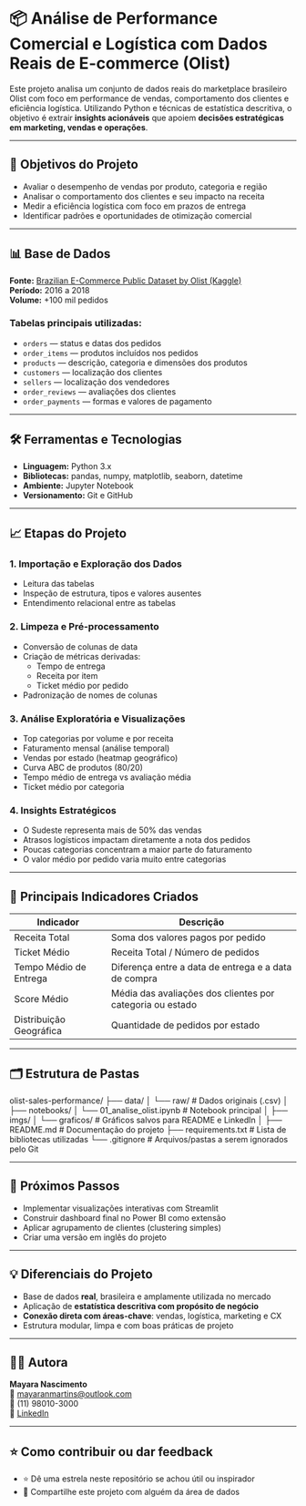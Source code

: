 # 📦 Análise de Performance Comercial e Logística com Dados Reais de E-commerce (Olist)

Este projeto analisa um conjunto de dados reais do marketplace brasileiro Olist com foco em performance de vendas, comportamento dos clientes e eficiência logística. Utilizando Python e técnicas de estatística descritiva, o objetivo é extrair **insights acionáveis** que apoiem **decisões estratégicas em marketing, vendas e operações**.

---

## 🎯 Objetivos do Projeto

- Avaliar o desempenho de vendas por produto, categoria e região
- Analisar o comportamento dos clientes e seu impacto na receita
- Medir a eficiência logística com foco em prazos de entrega
- Identificar padrões e oportunidades de otimização comercial

---

## 📊 Base de Dados

**Fonte:** [Brazilian E-Commerce Public Dataset by Olist (Kaggle)](https://www.kaggle.com/datasets/olistbr/brazilian-ecommerce)  
**Período:** 2016 a 2018  
**Volume:** +100 mil pedidos

### Tabelas principais utilizadas:
- `orders` — status e datas dos pedidos
- `order_items` — produtos incluídos nos pedidos
- `products` — descrição, categoria e dimensões dos produtos
- `customers` — localização dos clientes
- `sellers` — localização dos vendedores
- `order_reviews` — avaliações dos clientes
- `order_payments` — formas e valores de pagamento

---

## 🛠️ Ferramentas e Tecnologias

- **Linguagem:** Python 3.x
- **Bibliotecas:** pandas, numpy, matplotlib, seaborn, datetime
- **Ambiente:** Jupyter Notebook
- **Versionamento:** Git e GitHub

---

## 📈 Etapas do Projeto

### 1. Importação e Exploração dos Dados
- Leitura das tabelas
- Inspeção de estrutura, tipos e valores ausentes
- Entendimento relacional entre as tabelas

### 2. Limpeza e Pré-processamento
- Conversão de colunas de data
- Criação de métricas derivadas:
  - Tempo de entrega
  - Receita por item
  - Ticket médio por pedido
- Padronização de nomes de colunas

### 3. Análise Exploratória e Visualizações
- Top categorias por volume e por receita
- Faturamento mensal (análise temporal)
- Vendas por estado (heatmap geográfico)
- Curva ABC de produtos (80/20)
- Tempo médio de entrega vs avaliação média
- Ticket médio por categoria

### 4. Insights Estratégicos
- O Sudeste representa mais de 50% das vendas
- Atrasos logísticos impactam diretamente a nota dos pedidos
- Poucas categorias concentram a maior parte do faturamento
- O valor médio por pedido varia muito entre categorias

---

## 📌 Principais Indicadores Criados

| Indicador              | Descrição                                                                 |
|------------------------|---------------------------------------------------------------------------|
| Receita Total          | Soma dos valores pagos por pedido                                         |
| Ticket Médio           | Receita Total / Número de pedidos                                         |
| Tempo Médio de Entrega | Diferença entre a data de entrega e a data de compra                     |
| Score Médio            | Média das avaliações dos clientes por categoria ou estado                |
| Distribuição Geográfica| Quantidade de pedidos por estado                                          |

---

## 🗂️ Estrutura de Pastas

olist-sales-performance/
├── data/
│   └── raw/                      # Dados originais (.csv)
│
├── notebooks/
│   └── 01_analise_olist.ipynb    # Notebook principal
│
├── imgs/
│   └── graficos/                 # Gráficos salvos para README e LinkedIn
│
├── README.md                     # Documentação do projeto
├── requirements.txt              # Lista de bibliotecas utilizadas
└── .gitignore                    # Arquivos/pastas a serem ignorados pelo Git


---

## 🚀 Próximos Passos

- Implementar visualizações interativas com Streamlit
- Construir dashboard final no Power BI como extensão
- Aplicar agrupamento de clientes (clustering simples)
- Criar uma versão em inglês do projeto

---

## 💡 Diferenciais do Projeto

- Base de dados **real**, brasileira e amplamente utilizada no mercado
- Aplicação de **estatística descritiva com propósito de negócio**
- **Conexão direta com áreas-chave**: vendas, logística, marketing e CX
- Estrutura modular, limpa e com boas práticas de projeto

---

## 👩‍💻 Autora

**Mayara Nascimento**  
📧 mayaranmartins@outlook.com  
📱 (11) 98010-3000  
🔗 [LinkedIn](https://www.linkedin.com/in/mayaranmartins)  

---

## ⭐️ Como contribuir ou dar feedback

- ⭐️ Dê uma estrela neste repositório se achou útil ou inspirador
- 🔄 Compartilhe este projeto com alguém da área de dados


